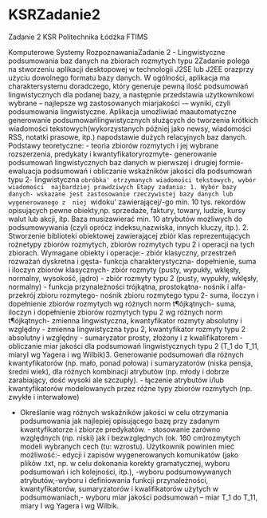 # KSRZadanie2
Zadanie 2 KSR Politechnika Łódźka FTIMS


Komputerowe Systemy RozpoznawaniaZadanie 2 - Lingwistyczne podsumowania baz danych na zbiorach rozmytych typu 2Zadanie polega na stworzeniu aplikacji desktopowej w technologii J2SE lub J2EE orazprzy użyciu dowolnego formatu bazy danych. W ogólności, aplikacja ma charaktersystemu doradczego, który generuje pewną ilość podsumowań lingwistycznych dla podanej bazy, a następnie przedstawia użytkownikowi wybrane – najlepsze wg zastosowanych miarjakości -– wyniki, czyli podsumowania lingwistyczne. Aplikacja umożliwiać maautomatyczne generowanie podsumowańlingwistycznych służących do tworzenia krótkich wiadomości tekstowych(wykorzystanych później jako newsy, wiadomości RSS, notatki prasowe, itp.) napodstawie dużych relacyjnych baz danych. Podstawy teoretyczne: - teoria zbiorów rozmytych i jej wybrane rozszerzenia, predykaty i kwantyfikatoryrozmyte- generowanie podsumowań lingwistycznych baz danych w pierwszej i drugiej  formie- ewaluacja podsumowań i obliczanie wskaźników jakości dla podsumowań typu 2- lingwistyczna `obróbka' otrzymanych wiadomości tekstowych, wybór wiadomości  najbardziej prawdziwych Etapy zadania: 1. Wybór bazy danych- wskazane jest zastosowanie rzeczywistej bazy danych lub wygenerowanego z  niej `widoku' zawierającej/-go min. 10 tys. rekordów opisujących pewne obiekty,np. sprzedaże, faktury, towary, ludzie, kursy walut lub akcji, itp. Baza musizawierać min. 10 atrybutów możliwych do podsumowywania (czyli oprócz indeksu,nazwiska, innych kluczy, itp.). 2. Stworzenie biblioteki obiektowej zawierającej zbiór klas reprezentujących rożnetypy zbiorów rozmytych, zbiorów rozmytych typu 2 i operacji na tych zbiorach. Wymagane obiekty i operacje:- zbiór klasyczny, przestrzeń rozważań dyskretna i gęsta- funkcja charakterystyczna- dopełnienie, suma i iloczyn zbiorów klasycznych- zbiór rozmyty (pusty, wypukły, wklęsły, normalny, wysokość, jądro) - zbiór rozmyty typu 2 (pusty, wypukły, wklęsły, normalny) - funkcja przynależności trójkątna, prostokątna- nośnik i alfa-przekrój zbioru rozmytego- nośnik zbioru rozmytego typu 2- suma, iloczyn i dopełnienie zbiorów rozmytych wg różnych norm t¶ójkątnych- suma, iloczyn i dopełnienie zbiorów rozmytych typu 2 wg różnych norm t¶ójkątnych- zmienna lingwistyczna, kwantyfikator rozmyty absolutny i względny - zmienna lingwistyczna typu 2, kwantyfikator rozmyty typu 2 absolutny i względny - sumaryzator prosty, złożony i z kwalifikatorem - obliczanie miar jakości dla podsumowań lingwistycznych typu 2 (T_1 do T_11, miaryI wg Yagera i wg Wilbik)3. Generowanie podsumowań dla różnych kwantyfikatorów (np. mało, ponad połowa) i sumaryzatorów (niska pensja, średni wiek), dla różnych kombinacji atrybutów (np. młody i dobrze zarabiający, dość wysoki ale szczupły). - łączenie atrybutów i/lub kwantyfikatorów modelowanych przez różne typy  zbiorów rozmytych (np. zwykłe i interwałowe)
- Określanie wag różnych wskaźników jakości w celu otrzymania podsumowania jak najlepiej opisującego bazę przy zadanym kwantyfikatorze i zbiorze predykatów. - stosowanie zarówno względnych (np. niski) jak i bezwzględnych (ok. 160 cm)rozmytych modeli wybranych cech (tu: wzrostu). Użytkownik powinien mieć możliwość:- edycji i zapisów wygenerowanych komunikatów (jako plików .txt, np. w celu dokonania korekty gramatycznej, wyboru podsumowań i ich kolejności, itp.), -wyboru podsumowywanych atrybutów,-wyboru i definiowania funkcji przynależności, kwantyfikatorów, sumaryzatorów i kwalifikatorów użytych w podsumowaniach,- wyboru miar jakości podsumowań – miar T_1 do T_11, miary I wg Yagera i wg Wilbik.
